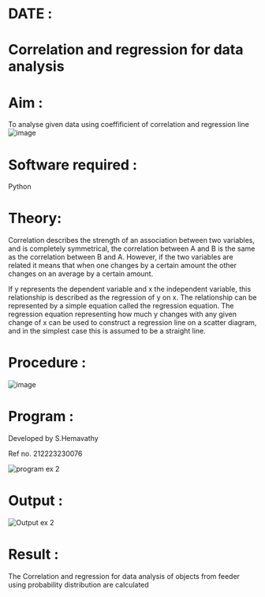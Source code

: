 # DATE :

# Correlation and regression for data analysis
# Aim : 

To analyse given data using coeffificient of correlation and regression line
![image](https://user-images.githubusercontent.com/104613195/168224136-d6b64e64-7d3d-4775-9337-c8f96fe41f2d.png)

# Software required :  

Python

# Theory:

Correlation describes the strength of an association between two variables, and is completely symmetrical, the correlation between A and B is the same as the correlation between B and A. However, if the two variables are related it means that when one changes by a certain amount the other changes on an average by a certain amount.  

If y represents the dependent variable and x the independent variable, this relationship is described as the regression of y on x. The relationship can be represented by a simple equation called the regression equation. The regression equation representing how much y changes with any given change of x can be used to construct a regression line on a scatter diagram, and in the simplest case this is assumed to be a straight line.

# Procedure :

![image](https://user-images.githubusercontent.com/104613195/168225866-ac8f6610-bdc3-4ac2-a24e-2b24ba08e189.png)

# Program :
Developed by S.Hemavathy

Ref no. 212223230076

![program ex 2](https://github.com/Hemaatchu/Correlation_Regression/assets/147328300/df33df5a-b0cd-4357-b03a-4646ca027a6d)

# Output :
![Output ex 2](https://github.com/Hemaatchu/Correlation_Regression/assets/147328300/b21ae9ed-7fc3-4d75-b915-7266cb07a737)

# Result :

The Correlation and regression for data analysis of objects from feeder using probability distribution are calculated

